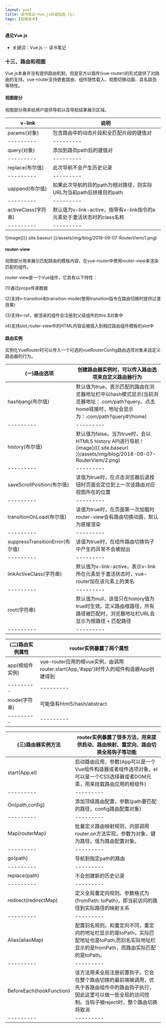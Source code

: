 ```yaml
---
layout: post
title: 读书笔记—Vue.js权威指南（七）
tags: [前端技术]
---
```

#### 遇见Vue.js

* 关键词：Vue.js -- 读书笔记

### 十三、路由和视图

Vue.js本身并没有提供路由机制，但是官方以插件(vue-router)的形式提供了对路由的支持。vue-router支持嵌套路由、组件随性载入、视图切换动画、具名路劲等特性。

#### 视图部分

视图部分用来给用户提供导航以及导航结果展示区域。

v-link  | 说明
--------- | ---------
params(对象)  | 包含路由中的动态片段和全匹配片段的键值对
--------- | ---------
query(对象)  | 添加到路劲path后的键值对
--------- | ---------
replace(布尔值)  | 此次导航不会产生历史记录
--------- | ---------
uappend(布尔值)  | 如果此次导航的目的path为相对路径，则实际URL为当前path后拼接目的path
--------- | ---------
activeClass(字符串)  | 默认值为v-link-active，指带有v-link指令的a元素处于激活状态时的class名称
--------- | ---------

![image]({{ site.baseurl }}/assets/img/blog/2018-09-07-RouterViem/1.png)

#### router-view

视图部分用来展示匹配路由的模板内容，在vue-router中使用router-view来渲染匹配的组件。

router-view是一个Vue组件，它具有以下特性：

(1)通过props传递数据

(2)支持v-transition和transition-mode(使用transition指令在路由切换时提供过渡效果)

(3)支持v-ref，被渲染的组件会注册到父级组件的this.$对象中

(4)支持slot,router-view中的HTML内容会被插入到相应路由组件模板的slot中

#### 路由实例

实例化VueRouter时可以传入一个可选的vueRouterConfig路由选项对象来自定义路由器的行为。

(一)路由选项  | 创建路由器实例时，可以传入路由选项来自定义路由器行为
--------- | ---------
hashbang(布尔值)  | 默认值为true。表示匹配的路由在浏览器地址栏中以hash模式显示(当前浏览器地址：.com/path?query。点击home链接时，地址会显示为：.com/path?query#!/home)
--------- | ---------
history(布尔值)  | 默认值为false。当为true时，会以HTML5 history API进行导航 ![image]({{ site.baseurl }}/assets/img/blog/2018-09-07-RouterViem/2.png)
--------- | ---------
saveScrollPosition(布尔值)  | 该值为true时，在点击浏览器后退按钮时页面会定位到上一次该路由对应视图所在的位置
--------- | ---------
transitionOnLoad(布尔值)  | 该值为true时，在页面第一次加载时router-view会有路由切换动画，默认为直接渲染
--------- | ---------
suppressTransitionError(布尔值)  | 该值为true时，在组件路由切换钩子中产生的异常不会被抛出
--------- | ---------
linkActiveClass(字符串)  | 默认值为v-link-active，表示v-link所在元素处于激活状态时，vue-router加在该元素上的类名
--------- | ---------
root(字符串)  | 默认值为null，该值只在history值为true时生效。定义路由根路径，所有路径被匹配时，浏览器地址栏URL会显示为根路径 + 匹配路径
--------- | ---------

(二)路由实例属性  | router实例暴露了两个属性
--------- | ---------
app(根组件实例)  | vue-router应用的根vue实例，由调用router.start(App,'#app')时传入的组件构造器App创建得到
--------- | ---------
mode(字符串)  | 可能值有html5/hash/abstract
--------- | ---------

(三)路由器实例方法  | router实例暴露了很多方法，用来提供启动、路由映射、重定向、路由切换全局钩子等功能
--------- | ---------
start(App,el)  | 启动路由应用，参数(App可以是一个Vue组件构造器或者组件选项对象，el可以是一个CSS选择器或者DOM元素，用来挂载路由应用的根组件)
--------- | ---------
On(path,config)  | 添加顶级路由配置，参数(path要匹配的路径，config路由配置对象)
--------- | ---------
Map(routerMap)  | 批量定义路由映射规则，内部调用router.on方法实现。参数为对象，键为路径，值为路由配置对象。
--------- | ---------
go(path)  | 导航到指定path的路由
--------- | ---------
replace(path)  | 不会创建新的历史记录
--------- | ---------
redirect(redirectMap)  | 定义全局重定向规则。参数格式为\{fromPath: toPath\}，即当前访问的路径到实际路径的映射关系
--------- | ---------
Alias(aliasMap)  | 配置别名规则。和重定向不同，重定向的地址栏显示的是toPath，实际匹配地址也是toPath;而别名实际地址栏显示的是fromPath，而路由实际匹配的是toPath。
--------- | ---------
BeforeEach(hookFunction)  | 该方法用来全局注册前置钩子。它会在整个路由切换的最前端被调用，优先于各路由组件中的路由钩子执行，因此这里可以做一些全局的访问控制。当钩子被reject时，整个路由切换将取消
--------- | ---------






















